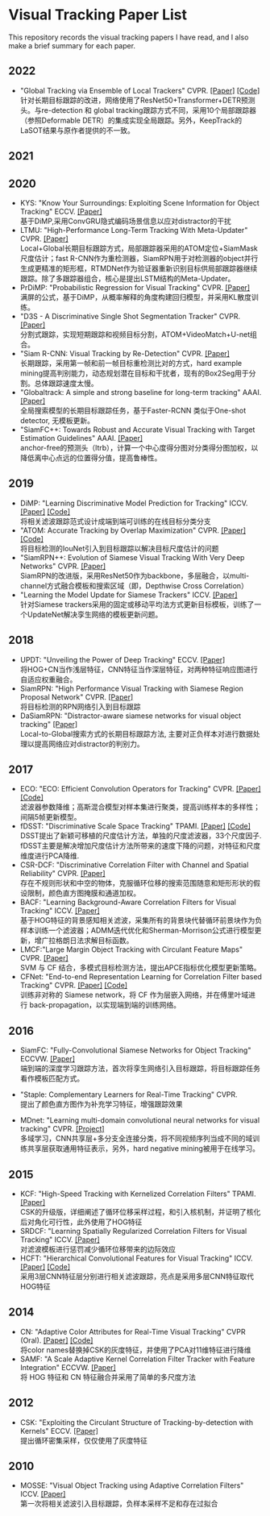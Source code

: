 # Visual Tracking Paper List 
This repository records the visual tracking papers I have read, and I also make a brief summary for each paper.  

## 2022
* "Global Tracking via Ensemble of Local Trackers" CVPR. [[Paper]](http://arxiv.org/abs/2203.16092) [[Code]](https://github.com/ZikunZhou/GTELT)  
   针对长期目标跟踪的改进，网络使用了ResNet50+Transformer+DETR预测头。与re-detection 和 global tracking跟踪方式不同，采用10个局部跟踪器（参照Deformable DETR）的集成实现全局跟踪。另外，KeepTrack的LaSOT结果与原作者提供的不一致。  

## 2021


## 2020
* KYS: "Know Your Surroundings: Exploiting Scene Information for Object Tracking" ECCV. [[Paper]](https://link.springer.com/chapter/10.1007/978-3-030-58592-1_13)  
  基于DiMP,采用ConvGRU隐式编码场景信息以应对distractor的干扰
* LTMU: "High-Performance Long-Term Tracking With Meta-Updater" CVPR. [[Paper]](http://openaccess.thecvf.com/content_CVPR_2020/html/Dai_High-Performance_Long-Term_Tracking_With_Meta-Updater_CVPR_2020_paper.html)   
  Local+Global长期目标跟踪方式，局部跟踪器采用的ATOM定位+SiamMask尺度估计；fast R-CNN作为重检测器，SiamRPN用于对检测器的object并行生成更精准的矩形框，RTMDNet作为验证器重新识别目标供局部跟踪器继续跟踪。除了多跟踪器组合，核心是提出LSTM结构的Meta-Updater。
* PrDiMP: "Probabilistic Regression for Visual Tracking" CVPR. [[Paper]](http://openaccess.thecvf.com/content_CVPR_2020/html/Danelljan_Probabilistic_Regression_for_Visual_Tracking_CVPR_2020_paper.html)  
  满屏的公式，基于DiMP，从概率解释的角度构建回归模型，并采用KL散度训练。
* "D3S - A Discriminative Single Shot Segmentation Tracker" CVPR. [[Paper]](http://openaccess.thecvf.com/content_CVPR_2020/html/Lukezic_D3S_-_A_Discriminative_Single_Shot_Segmentation_Tracker_CVPR_2020_paper.html)  
  分割式跟踪，实现短期跟踪和视频目标分割，ATOM+VideoMatch+U-net组合。
* "Siam R-CNN: Visual Tracking by Re-Detection" CVPR. [[Paper]](http://openaccess.thecvf.com/content_CVPR_2020/html/Voigtlaender_Siam_R-CNN_Visual_Tracking_by_Re-Detection_CVPR_2020_paper.html)    
  长期跟踪，采用第一帧和前一帧目标重检测比对的方式，hard example mining提高判别能力，动态规划潜在目标和干扰者，现有的Box2Seg用于分割。总体跟踪速度太慢。
* "Globaltrack: A simple and strong baseline for long-term tracking" AAAI. [[Paper]](https://ojs.aaai.org/index.php/AAAI/article/view/6758)  
   全局搜索模型的长期目标跟踪任务，基于Faster-RCNN 类似于One-shot detector, 无模板更新。
* "SiamFC++: Towards Robust and Accurate Visual Tracking with Target Estimation Guidelines" AAAI. [[Paper]](https://ojs.aaai.org/index.php/AAAI/article/view/6944)  
   anchor-free的预测头（ltrb），计算一个中心度得分图对分类得分图加权，以降低离中心点远的位置得分值，提高鲁棒性。

## 2019
* DiMP: "Learning Discriminative Model Prediction for Tracking" ICCV. [[Paper]](http://openaccess.thecvf.com/content_ICCV_2019/html/Bhat_Learning_Discriminative_Model_Prediction_for_Tracking_ICCV_2019_paper.html) [[Code]](https://github.com/visionml/pytracking)   
  将相关滤波跟踪范式设计成端到端可训练的在线目标分类分支 
* "ATOM: Accurate Tracking by Overlap Maximization" CVPR. [[Paper]](http://openaccess.thecvf.com/content_CVPR_2019/html/Danelljan_ATOM_Accurate_Tracking_by_Overlap_Maximization_CVPR_2019_paper.html) [[Code]](https://github.com/visionml/pytracking)  
  将目标检测的IouNet引入到目标跟踪以解决目标尺度估计的问题
* "SiamRPN++: Evolution of Siamese Visual Tracking With Very Deep Networks" CVPR. [[Paper]](http://openaccess.thecvf.com/content_CVPR_2019/html/Li_SiamRPN_Evolution_of_Siamese_Visual_Tracking_With_Very_Deep_Networks_CVPR_2019_paper.html)    
  SiamRPN的改进版，采用ResNet50作为backbone，多层融合，以multi-channel方式融合模板和搜索区域（即，Depthwise Cross Correlation）
* "Learning the Model Update for Siamese Trackers" ICCV. [[Paper]](http://openaccess.thecvf.com/content_ICCV_2019/html/Zhang_Learning_the_Model_Update_for_Siamese_Trackers_ICCV_2019_paper.html)  
  针对Siamese trackers采用的固定或移动平均法方式更新目标模板，训练了一个UpdateNet解决孪生网络的模板更新问题。
    
## 2018
* UPDT: "Unveiling the Power of Deep Tracking" ECCV. [[Paper]](http://openaccess.thecvf.com/content_ECCV_2018/html/Goutam_Bhat_Unveiling_the_Power_ECCV_2018_paper.html)  
  将HOG+CN当作浅层特征，CNN特征当作深层特征，对两种特征响应图进行自适应权重融合。
* SiamRPN: "High Performance Visual Tracking with Siamese Region Proposal Network" CVPR. [[Paper]](http://openaccess.thecvf.com/content_cvpr_2018/html/Li_High_Performance_Visual_CVPR_2018_paper.html)  
  将目标检测的RPN网络引入到目标跟踪
* DaSiamRPN: "Distractor-aware siamese networks for visual object tracking" [[Paper]](http://openaccess.thecvf.com/content_ECCV_2018/html/Zheng_Zhu_Distractor-aware_Siamese_Networks_ECCV_2018_paper.html)  
  Local-to-Global搜索方式的长期目标跟踪方法, 主要对正负样本对进行数据处理以提高网络应对distractor的判别力。

## 2017
* ECO: "ECO: Efficient Convolution Operators for Tracking" CVPR. [[Paper]](https://arxiv.org/abs/1611.09224) [[Code]](https://github.com/martin-danelljan/ECO)   
  滤波器参数降维；高斯混合模型对样本集进行聚类，提高训练样本的多样性；间隔5帧更新模型。 
* fDSST: "Discriminative Scale Space Tracking" TPAMI. [[Paper]](https://ieeexplore.ieee.org/abstract/document/7569092) [[Code]](http://www.cvl.isy.liu.se/research/objrec/visualtracking/scalvistrack/fDSST_code.zip)   
  DSST提出了新颖可移植的尺度估计方法，单独的尺度滤波器，33个尺度因子. fDSST主要是解决增加尺度估计方法所带来的速度下降的问题，对特征和尺度维度进行PCA降维. 
* CSR-DCF: "Discriminative Correlation Filter with Channel and Spatial Reliability" CVPR. [[Paper]](http://openaccess.thecvf.com/content_cvpr_2017/html/Lukezic_Discriminative_Correlation_Filter_CVPR_2017_paper.html)   
  存在不规则形状和中空的物体，克服循环位移的搜索范围随意和矩形形状的假设限制，颜色直方图掩膜和通道加权。 
* BACF: "Learning Background-Aware Correlation Filters for Visual Tracking" ICCV. [[Paper]](http://openaccess.thecvf.com/content_iccv_2017/html/Galoogahi_Learning_Background-Aware_Correlation_ICCV_2017_paper.html)  
  基于HOG特征的背景感知相关滤波，采集所有的背景块代替循环前景块作为负样本训练一个滤波器；ADMM迭代优化和Sherman-Morrison公式进行模型更新，增广拉格朗日法求解目标函数。
* LMCF:"Large Margin Object Tracking with Circulant Feature Maps" CVPR. [[Paper]](http://openaccess.thecvf.com/content_cvpr_2017/html/Wang_Large_Margin_Object_CVPR_2017_paper.html)  
   SVM 与 CF 结合，多模式目标检测方法，提出APCE指标优化模型更新策略。 
* CFNet: "End-to-end Representation Learning for Correlation Filter based Tracking" CVPR. [[Paper]](http://openaccess.thecvf.com/content_cvpr_2017/html/Valmadre_End-To-End_Representation_Learning_CVPR_2017_paper.html) [[Code]](https://github.com/bertinetto/cfnet)   
  训练非对称的 Siamese network，将 CF 作为层嵌入网络，并在傅里叶域进行 back-propagation，以实现端到端的训练网络。

## 2016
* SiamFC: "Fully-Convolutional Siamese Networks for Object Tracking" ECCVW. [[Paper]](https://link.springer.com/chapter/10.1007/978-3-319-48881-3_56)  
  端到端的深度学习跟踪方法，首次将孪生网络引入目标跟踪，将目标跟踪任务看作模板匹配方式。 
  
* "Staple: Complementary Learners for Real-Time Tracking" CVPR.  
  提出了颜色直方图作为补充学习特征，增强跟踪效果
* MDnet: "Learning multi-domain convolutional neural networks for visual tracking" CVPR. [[Project]](http://cvlab.postech.ac.kr/research/mdnet/)   
  多域学习，CNN共享层+多分支全连接分类，将不同视频序列当成不同的域训练共享层获取通用特征表示，另外，hard negative mining被用于在线学习。
   
## 2015
* KCF: "High-Speed Tracking with Kernelized Correlation Filters" TPAMI. [[Paper]](https://ieeexplore.ieee.org/abstract/document/6870486/)   
  CSK的升级版，详细阐述了循环位移采样过程，和引入核机制，并证明了核化后对角化可行性，此外使用了HOG特征  
* SRDCF: "Learning Spatially Regularized Correlation Filters for Visual Tracking" ICCV. [[Paper]](https://www.cv-foundation.org/openaccess/content_iccv_2015/html/Danelljan_Learning_Spatially_Regularized_ICCV_2015_paper.html)  
  对滤波模板进行惩罚减少循环位移带来的边际效应
* HCFT: "Hierarchical Convolutional Features for Visual Tracking" ICCV. [[Paper]](https://www.cv-foundation.org/openaccess/content_iccv_2015/html/Ma_Hierarchical_Convolutional_Features_ICCV_2015_paper.html) [[Code]](https://github.com/jbhuang0604/CF2)  
  采用3层CNN特征层分别进行相关滤波跟踪，亮点是采用多层CNN特征取代HOG特征

## 2014 
* CN: "Adaptive Color Attributes for Real-Time Visual Tracking" CVPR (Oral). [[Paper]](http://openaccess.thecvf.com/content_cvpr_2014/html/Danelljan_Adaptive_Color_Attributes_2014_CVPR_paper.html) [[Code]](http://www.cvl.isy.liu.se/research/objrec/visualtracking/colvistrack/ColorTracking_code.zip)   
  将color names替换掉CSK的灰度特征，并使用了PCA对11维特征进行降维
* SAMF: "A Scale Adaptive Kernel Correlation Filter Tracker with Feature Integration" ECCVW. [[Paper]](https://link.springer.com/chapter/10.1007/978-3-319-16181-5_18)  
  将 HOG 特征和 CN 特征融合并采用了简单的多尺度方法
   
## 2012
* CSK: "Exploiting the Circulant Structure of Tracking-by-detection with Kernels" ECCV. [[Paper]](https://link.springer.com/chapter/10.1007/978-3-642-33765-9_50)  
  提出循环密集采样，仅仅使用了灰度特征 
   
## 2010
* MOSSE: "Visual Object Tracking using Adaptive Correlation Filters" ICCV. [[Paper]](https://ieeexplore.ieee.org/abstract/document/5539960/)  
  第一次将相关滤波引入目标跟踪，负样本采样不足和存在过拟合 
